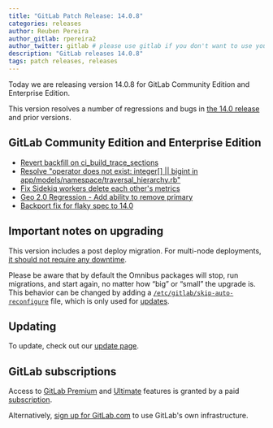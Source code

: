 ```yaml
---
title: "GitLab Patch Release: 14.0.8"
categories: releases
author: Reuben Pereira
author_gitlab: rpereira2
author_twitter: gitlab # please use gitlab if you don't want to use your own
description: "GitLab releases 14.0.8"
tags: patch releases, releases
---
```


<!-- For detailed instructions on how to complete this, please see https://gitlab.com/gitlab-org/release/docs/blob/master/general/patch/blog-post.md -->

Today we are releasing version 14.0.8 for GitLab Community Edition and Enterprise Edition.

This version resolves a number of regressions and bugs in
[the 14.0 release](/releases/2021/06/22/gitlab-14-0-released/) and
prior versions.

## GitLab Community Edition and Enterprise Edition

* [Revert backfill on ci_build_trace_sections](https://gitlab.com/gitlab-org/gitlab/-/merge_requests/66627)
* [Resolve "operator does not exist: integer[] \|\| bigint in app/models/namespace/traversal_hierarchy.rb"](https://gitlab.com/gitlab-org/gitlab/-/merge_requests/67288)
* [Fix Sidekiq workers delete each other's metrics](https://gitlab.com/gitlab-org/gitlab/-/merge_requests/68771)
* [Geo 2.0 Regression - Add ability to remove primary](https://gitlab.com/gitlab-org/gitlab/-/merge_requests/68867)
* [Backport fix for flaky spec to 14.0](https://gitlab.com/gitlab-org/gitlab/-/merge_requests/68959)

## Important notes on upgrading

This version includes a post deploy migration. For multi-node deployments, [it should not require any downtime](https://docs.gitlab.com/ee/update/#upgrading-without-downtime).

Please be aware that by default the Omnibus packages will stop, run migrations,
and start again, no matter how “big” or “small” the upgrade is. This behavior
can be changed by adding a [`/etc/gitlab/skip-auto-reconfigure`](http://docs.gitlab.com/omnibus/update/README.html) file,
which is only used for [updates](https://docs.gitlab.com/omnibus/update/README.html).

## Updating

To update, check out our [update page](/update/).

## GitLab subscriptions

Access to [GitLab Premium](/pricing/premium/) and [Ultimate](/pricing/ultimate/) features is granted by a paid [subscription](/pricing/).

Alternatively, [sign up for GitLab.com](https://gitlab.com/users/sign_in)
to use GitLab's own infrastructure.
